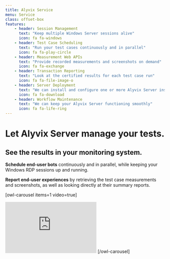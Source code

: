 ```yaml
---
title: Alyvix Service
menu: Service
class: offset-box
features:
	- header: Session Management
	  text: "Keep multiple Windows Server sessions alive"
	  icon: fa fa-windows
	- header: Test Case Scheduling
      text: "Run your test cases continuously and in parallel"
      icon: fa fa-play-circle
    - header: Measurement Web APIs
	  text: "Provide recorded measurements and screenshots on demand"
	  icon: fa fa-exchange
	- header: Transaction Reporting
	  text: "Look at the certified results for each test case run"
	  icon: fa fa-file-image-o
	- header: Server Deployment
	  text: "We can install and configure one or more Alyvix Server instances for you"
	  icon: fa fa-download
	- header: Workflow Maintenance
	  text: "We can keep your Alyvix Server functioning smoothly"
	  icon: fa fa-life-ring
---
```


# Let Alyvix Server manage your tests.
## See the results in your monitoring system.

**Schedule end-user bots** continuously and in parallel, while keeping your Windows RDP sessions up and running.

**Report end-user experiences** by retrieving the test case measurements and screenshots, as well as looking directly at their summary reports.

[owl-carousel items=1 video=true]
<iframe width="288" height="162" src="https://www.youtube.com/embed/L_jEDSyKvGo?color=white&rel=0" frameborder="0" allow="accelerometer; autoplay; encrypted-media; gyroscope; picture-in-picture" allowfullscreen></iframe>
[/owl-carousel]
